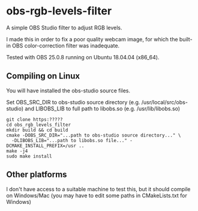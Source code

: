# obs-rgb-levels-filter
A simple OBS Studio filter to adjust RGB levels. 

I made this in order to fix a poor quality webcam image, for which the 
built-in OBS color-correction filter was inadequate.

Tested with OBS 25.0.8 running on Ubuntu 18.04.04 (x86_64).

## Compiling on Linux
You will have installed the obs-studio source files.

Set OBS_SRC_DIR to obs-studio source directory (e.g. /usr/local/src/obs-studio)
and LIBOBS_LIB to full path to libobs.so (e.g. /usr/lib/libobs.so)

```
git clone https:?????
cd obs_rgb_levels_filter
mkdir build && cd build
cmake -DOBS_SRC_DIR="...path to obs-studio source directory..." \
  -DLIBOBS_LIB="...path to libobs.so file..." -DCMAKE_INSTALL_PREFIX=/usr ..
make -j4
sudo make install
```

## Other platforms

I don't have access to a suitable machine to test this, but it should compile on
Windows/Mac (you may have to edit some paths in CMakeLists.txt for Windows)

